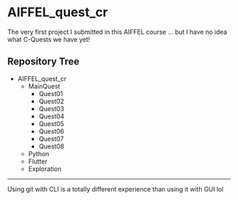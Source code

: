 # AIFFEL_quest_cr
The very first project I submitted in this AIFFEL course ...
but I have no idea what C-Quests we have yet!

## Repository Tree
- AIFFEL_quest_cr
  - MainQuest
    - Quest01
    - Quest02
    - Quest03
    - Quest04
    - Quest05
    - Quest06
    - Quest07
    - Quest08
  - Python
  - Flutter
  - Exploration
 
---

Using git with CLI is a totally different experience than using it with GUI lol
